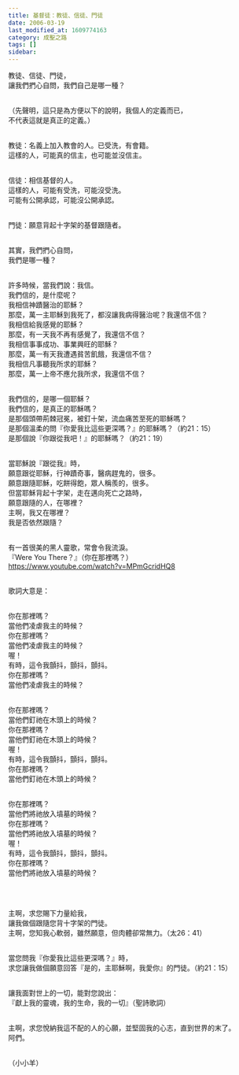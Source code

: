 ```yaml
---
title: 基督徒：教徒、信徒、門徒
date: 2006-03-19
last_modified_at: 1609774163
category: 成聖之路
tags: []
sidebar: 
---
```


<p>教徒、信徒、門徒，<br/>
讓我們捫心自問，我們自己是哪一種？ </p>
<p><br/>
（先聲明，這只是為方便以下的說明，我個人的定義而已，<br/>
不代表這就是真正的定義。）</p>
<p><br/>
教徒：名義上加入教會的人。已受洗，有會籍。<br/>
這樣的人，可能真的信主，也可能並沒信主。</p>
<p><br/>
信徒：相信基督的人。<br/>
這樣的人，可能有受洗，可能沒受洗。<br/>
可能有公開承認，可能沒公開承認。</p>
<p><br/>
門徒：願意背起十字架的基督跟隨者。</p>
<p><br/>
其實，我們捫心自問，<br/>
我們是哪一種？</p>
<p><br/>
許多時候，當我們說：我信。<br/>
我們信的，是什麼呢？<br/>
我相信神蹟醫治的耶穌？<br/>
那麼，萬一主耶穌到我死了，都沒讓我病得醫治呢？我還信不信？<br/>
我相信給我感覺的耶穌？<br/>
那麼，有一天我不再有感覺了，我還信不信？<br/>
我相信事事成功、事業興旺的耶穌？<br/>
那麼，萬一有天我遭遇貧苦飢餓，我還信不信？<br/>
我相信凡事聽我所求的耶穌？<br/>
那麼，萬一上帝不應允我所求，我還信不信？</p>
<p><br/>
我們信的，是哪一個耶穌？<br/>
我們信的，是真正的耶穌嗎？<br/>
是那個頭帶荊棘冠冕，被釘十架，流血痛苦至死的耶穌嗎？<br/>
是那個溫柔的問『你愛我比這些更深嗎？』的耶穌嗎？（約21：15）<br/>
是那個說『你跟從我吧！』的耶穌嗎？（約21：19）</p>
<p><br/>
當耶穌說『跟從我』時，<br/>
願意跟從耶穌，行神蹟奇事，醫病趕鬼的，很多。<br/>
願意跟隨耶穌，吃餅得飽，眾人稱羨的，很多。<br/>
但當耶穌背起十字架，走在邁向死亡之路時，<br/>
願意跟隨的人，在哪裡？<br/>
主啊，我又在哪裡？<br/>
我是否依然跟隨？</p>
<p><br/>
有一首很美的黑人靈歌，常會令我流淚。<br/>
『Were You There？』（你在那裡嗎？）<br/>
<a href="https://www.youtube.com/watch?v=MPmGcridHQ8" target="_blank">https://www.youtube.com/watch?v=MPmGcridHQ8</a></p>
<p><br/>
歌詞大意是：</p>
<p><br/>
你在那裡嗎？<br/>
當他們凌虐我主的時候？<br/>
你在那裡嗎？<br/>
當他們凌虐我主的時候？<br/>
喔！<br/>
有時，這令我顫抖，顫抖，顫抖。<br/>
你在那裡嗎？<br/>
當他們凌虐我主的時候？</p>
<p><br/>
你在那裡嗎？<br/>
當他們釘祂在木頭上的時候？<br/>
你在那裡嗎？<br/>
當他們釘祂在木頭上的時候？<br/>
喔！<br/>
有時，這令我顫抖，顫抖，顫抖。<br/>
你在那裡嗎？<br/>
當他們釘祂在木頭上的時候？</p>
<p><br/>
你在那裡嗎？<br/>
當他們將祂放入墳墓的時候？<br/>
你在那裡嗎？<br/>
當他們將祂放入墳墓的時候？<br/>
喔！<br/>
有時，這令我顫抖，顫抖，顫抖。<br/>
你在那裡嗎？<br/>
當他們將祂放入墳墓的時候？</p>
<p> </p>
<p><br/>
主啊，求您賜下力量給我，<br/>
讓我做個跟隨您背十字架的門徒。<br/>
主啊，您知我心軟弱，雖然願意，但肉體卻常無力。（太26：41）</p>
<p><br/>
當您問我『你愛我比這些更深嗎？』時，<br/>
求您讓我做個願意回答『是的，主耶穌啊，我愛你』的門徒。（約21：15）</p>
<p><br/>
讓我面對世上的一切，能對您說出：<br/>
『獻上我的靈魂，我的生命，我的一切』（聖詩歌詞）</p>
<p><br/>
主啊，求您悅納我這不配的人的心願，並堅固我的心志，直到世界的末了。<br/>
阿們。</p>
<p><br/>
（小小羊）</p>
